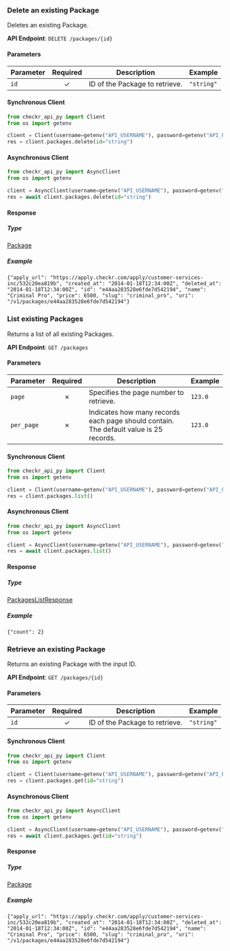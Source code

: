 
### Delete an existing Package <a name="delete"></a>

Deletes an existing Package.


**API Endpoint**: `DELETE /packages/{id}`

#### Parameters

| Parameter | Required | Description | Example |
|-----------|:--------:|-------------|--------|
| `id` | ✓ | ID of the Package to retrieve. | `"string"` |

#### Synchronous Client

```python
from checkr_api_py import Client
from os import getenv

client = Client(username=getenv("API_USERNAME"), password=getenv("API_PASSWORD"))
res = client.packages.delete(id="string")

```

#### Asynchronous Client

```python
from checkr_api_py import AsyncClient
from os import getenv

client = AsyncClient(username=getenv("API_USERNAME"), password=getenv("API_PASSWORD"))
res = await client.packages.delete(id="string")

```

#### Response

##### Type
[Package](/checkr_api_py/types/models/package.py)

##### Example
`{"apply_url": "https://apply.checkr.com/apply/customer-services-inc/532c20ea819b", "created_at": "2014-01-18T12:34:00Z", "deleted_at": "2014-01-18T12:34:00Z", "id": "e44aa283528e6fde7d542194", "name": "Criminal Pro", "price": 6500, "slug": "criminal_pro", "uri": "/v1/packages/e44aa283528e6fde7d542194"}`

### List existing Packages <a name="list"></a>

Returns a list of all existing Packages.


**API Endpoint**: `GET /packages`

#### Parameters

| Parameter | Required | Description | Example |
|-----------|:--------:|-------------|--------|
| `page` | ✗ | Specifies the page number to retrieve. | `123.0` |
| `per_page` | ✗ | Indicates how many records each page should contain. The default value is 25 records. | `123.0` |

#### Synchronous Client

```python
from checkr_api_py import Client
from os import getenv

client = Client(username=getenv("API_USERNAME"), password=getenv("API_PASSWORD"))
res = client.packages.list()

```

#### Asynchronous Client

```python
from checkr_api_py import AsyncClient
from os import getenv

client = AsyncClient(username=getenv("API_USERNAME"), password=getenv("API_PASSWORD"))
res = await client.packages.list()

```

#### Response

##### Type
[PackagesListResponse](/checkr_api_py/types/models/packages_list_response.py)

##### Example
`{"count": 2}`

### Retrieve an existing Package <a name="get"></a>

Returns an existing Package with the input ID.


**API Endpoint**: `GET /packages/{id}`

#### Parameters

| Parameter | Required | Description | Example |
|-----------|:--------:|-------------|--------|
| `id` | ✓ | ID of the Package to retrieve. | `"string"` |

#### Synchronous Client

```python
from checkr_api_py import Client
from os import getenv

client = Client(username=getenv("API_USERNAME"), password=getenv("API_PASSWORD"))
res = client.packages.get(id="string")

```

#### Asynchronous Client

```python
from checkr_api_py import AsyncClient
from os import getenv

client = AsyncClient(username=getenv("API_USERNAME"), password=getenv("API_PASSWORD"))
res = await client.packages.get(id="string")

```

#### Response

##### Type
[Package](/checkr_api_py/types/models/package.py)

##### Example
`{"apply_url": "https://apply.checkr.com/apply/customer-services-inc/532c20ea819b", "created_at": "2014-01-18T12:34:00Z", "deleted_at": "2014-01-18T12:34:00Z", "id": "e44aa283528e6fde7d542194", "name": "Criminal Pro", "price": 6500, "slug": "criminal_pro", "uri": "/v1/packages/e44aa283528e6fde7d542194"}`
